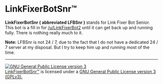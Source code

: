 LinkFixerBotSnr™
===============
**LinkFixerBotSnr ( abbreviated LFBSnr )** stands for Link Fixer Bot Senior. This bot is a fill in for [/u/LinkFixerBot2](http://www.reddit.com/user/LinkFixerBot2) until it can get back up and running fully. There is nothing really much to it.

**Note:** LFBSnr is not 24 / 7, due to the fact that I do not have a dedicated 24 / 7 server at my disposal. But I try to keep him up and running most of the time.
*****
<a rel="license" href="http://www.gnu.org/copyleft/gpl.html"><img alt="GNU General Public License version 3" style="border-width:0" src="http://www.gnu.org/graphics/gplv3-88x31.png" /></a><br /><a rel="bot link" href="http://www.reddit.com/user/LinkFixerBotSnr">LinkFixerBotSnr™</a> is licensed under a <a rel="license" href="http://www.gnu.org/copyleft/gpl.html">GNU General Public License version 3 (GPLv3).</a>
